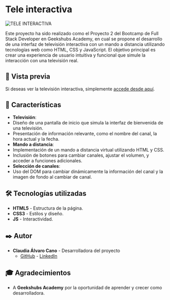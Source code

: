 # Tele interactiva 

![TELE INTERACTIVA](https://github.com/............)

Este proyecto ha sido realizado como el Proyecto 2 del Bootcamp de Full Stack Developer en Geekshubs Academy, en cual se propone el desarrollo de una interfaz de televisión
interactiva con un mando a distancia utilizando tecnologías web como HTML, CSS y
JavaScript. El objetivo principal es crear una experiencia de usuario intuitiva y
funcional que simule la interacción con una televisión real.

## 🚀 Vista previa

Si deseas ver la televisión interactiva, simplemente [accede desde aquí](https://).

## 🌟 Características

- **Televisión**:
- Diseño de una pantalla de inicio que simula la interfaz de bienvenida
de una televisión.
- Presentación de información relevante, como el nombre del canal, la
hora actual y la fecha.
- **Mando a distancia**: 
- Implementación de un mando a distancia virtual utilizando HTML y CSS.
- Inclusión de botones para cambiar canales, ajustar el volumen, y acceder a funciones adicionales.
- **Selección de canales**: 
- Uso del DOM para cambiar dinámicamente la información del canal y la imagen de fondo al cambiar de canal.

## 🛠️ Tecnologías utilizadas

- **HTML5** - Estructura de la página.
- **CSS3** - Estilos y diseño.
- **JS** - Interactividad.


## ✒️ Autor

- **Claudia Álvaro Cano** - Desarrolladora del proyecto
  - [GitHub](https://github.com/klauha) - [LinkedIn](https://www.linkedin.com/in/claudia-alvaro-cano-47860538/) 


## 🎓 Agradecimientos

- A **Geekshubs Academy** por la oportunidad de aprender y crecer como desarrolladora.

